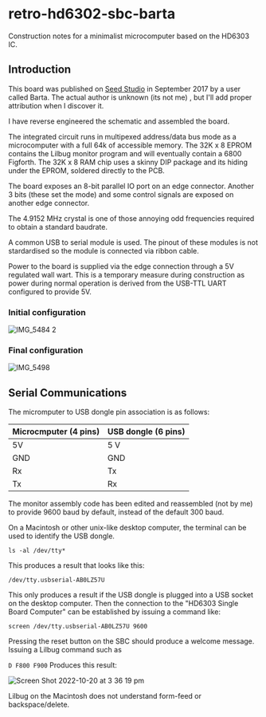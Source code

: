 # retro-hd6302-sbc-barta
Construction notes for a minimalist microcomputer based on the HD6303 IC.

## Introduction

This board was published on [Seed Studio](https://www.seeedstudio.com/Hitachi-HD6303-Single-Board-Computer-(SBC)-g-1017489) in September 2017 by a user called Barta. The actual author is unknown (its not me) , but I'll add proper attribution when I discover it.

I have reverse engineered the schematic and assembled the board. 

The integrated circuit runs in multipexed address/data bus mode as a microcomputer with a full 64k of accessible memory.
The 32K x 8 EPROM contains the Lilbug monitor program and will eventually contain a 6800 Figforth.
The 32K x 8 RAM chip uses a skinny DIP package and its hiding under the EPROM, 
soldered directly to the PCB.

The board exposes an 8-bit parallel IO port on an edge connector.
Another 3 bits (these set the mode) and some control signals are exposed on another edge connector.

The 4.9152 MHz crystal is one of those annoying odd frequencies required to obtain a standard baudrate.

A common USB to serial module is used. 
The pinout of these modules is not stardardised so the module is connected via ribbon cable.

Power to the board is supplied via the edge connection through a 5V regulated wall wart.
This is a temporary measure during construction as power during normal operation 
is derived from the USB-TTL UART configured to provide 5V.

### Initial configuration
![IMG_5484 2](https://user-images.githubusercontent.com/1712402/196090757-239bce5f-099a-4dab-af43-f08a50b5a755.jpg)

### Final configuration

![IMG_5498](https://user-images.githubusercontent.com/1712402/196854200-3afc4944-1a5d-4e9e-a85e-cff66e803f4b.JPG)

## Serial Communications

The micromputer to USB dongle pin association is as follows:

| Microcmputer (4 pins) | USB dongle (6 pins) |
| --------------------- | ------------------- |
| 5V                    | 5 V |
| GND                   | GND |
| Rx                    | Tx |
| Tx                    | Rx |

The monitor assembly code has been edited and reassembled (not by me) to provide 9600 baud by default, instead of the default 300 baud.

On a Macintosh or other unix-like desktop computer, the terminal can be used to identify the USB dongle.

`
ls -al /dev/tty*
`

This produces a result that looks like this:

`
/dev/tty.usbserial-AB0LZ57U
`

This only produces a result if the USB dongle is plugged into a USB socket on the desktop computer. 
Then the connection to the "HD6303 Single Board Computer" can be established by issuing a command like:

`
screen /dev/tty.usbserial-AB0LZ57U 9600
`

Pressing the reset button on the SBC should produce a welcome message.
Issuing a Lilbug command such as

`
D F800 F900
`
Produces this result:

![Screen Shot 2022-10-20 at 3 36 19 pm](https://user-images.githubusercontent.com/1712402/196857619-6397128e-36a6-4e02-8bd9-75d331dd4b4c.png)

Lilbug on the Macintosh does not understand form-feed or backspace/delete.
